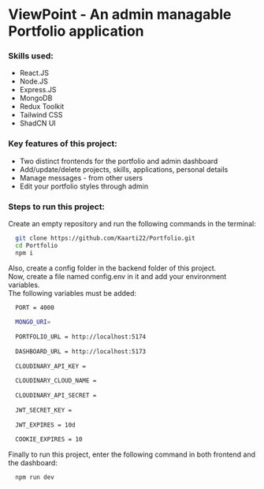 <h1>ViewPoint - An admin managable Portfolio application</h1>
<h3>Skills used: </h3>
<ul>
  <li>React.JS</li>
  <li>Node.JS</li>
  <li>Express.JS</li>
  <li>MongoDB</li>
  <li>Redux Toolkit</li>
  <li>Tailwind CSS</li>
  <li>ShadCN UI</li>
</ul>
<h3>Key features of this project: </h3>
<ul>
  <li>Two distinct frontends for the portfolio and admin dashboard</li>
  <li>Add/update/delete projects, skills, applications, personal details</li>
  <li>Manage messages - from other users</li>
  <li>Edit your portfolio styles through admin</li>
</ul>
<h3>Steps to run this project: </h3>
<p>Create an empty repository and run the following commands in the terminal: </p>

```bash
  git clone https://github.com/Kaarti22/Portfolio.git
  cd Portfolio
  npm i
```
<p>Also, create a config folder in the backend folder of this project. <br/> Now, create a file named config.env in it and add your environment variables. <br/> The following variables must be added: </p>

```bash
  PORT = 4000
  
  MONGO_URI= 
  
  PORTFOLIO_URL = http://localhost:5174
  
  DASHBOARD_URL = http://localhost:5173
  
  CLOUDINARY_API_KEY = 
  
  CLOUDINARY_CLOUD_NAME = 
  
  CLOUDINARY_API_SECRET = 
  
  JWT_SECRET_KEY = 
  
  JWT_EXPIRES = 10d
  
  COOKIE_EXPIRES = 10
```

<p>Finally to run this project, enter the following command in both frontend and the dashboard: </p>

```bash
  npm run dev
```


